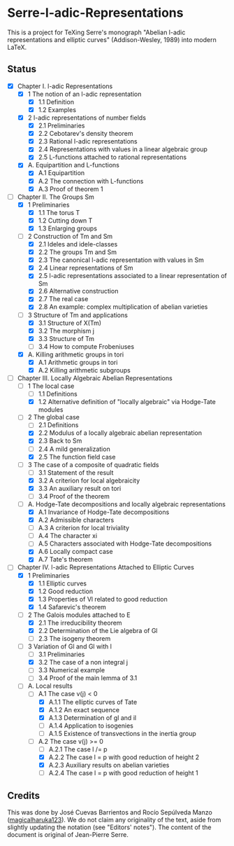 # Serre-l-adic-Representations

This is a project for TeXing Serre's monograph "Abelian l-adic representations
and elliptic curves" (Addison-Wesley, 1989) into modern LaTeX.

## Status

- [x] Chapter I. l-adic Representations
    - [x] 1 The notion of an l-adic representation
        - [x] 1.1 Definition
        - [x] 1.2 Examples
    - [x] 2 l-adic representations of number fields
        - [x] 2.1 Preliminaries
        - [x] 2.2 Cebotarev's density theorem
        - [x] 2.3 Rational l-adic representations
        - [x] 2.4 Representations with values in a linear algebraic group
        - [x] 2.5 L-functions attached to rational representations
    - [x] A. Equipartition and L-functions
        - [x] A.1 Equipartition
        - [x] A.2 The connection with L-functions
        - [x] A.3 Proof of theorem 1
- [ ] Chapter II. The Groups Sm
    - [x] 1 Preliminaries
        - [x] 1.1 The torus T
        - [x] 1.2 Cutting down T
        - [x] 1.3 Enlarging groups
    - [ ] 2 Construction of Tm and Sm
        - [x] 2.1 Ideles and idele-classes
        - [x] 2.2 The groups Tm and Sm
        - [x] 2.3 The canonical l-adic representation with values in Sm
        - [x] 2.4 Linear representations of Sm
        - [x] 2.5 l-adic representations associated to a linear representation of Sm
        - [x] 2.6 Alternative construction
        - [x] 2.7 The real case
        - [x] 2.8 An example: complex multiplication of abelian varieties
    - [ ] 3 Structure of Tm and applications
        - [x] 3.1 Structure of X(Tm)
        - [x] 3.2 The morphism j
        - [x] 3.3 Structure of Tm
        - [ ] 3.4 How to compute Frobeniuses
    - [x] A. Killing arithmetic groups in tori
        - [x] A.1 Arithmetic groups in tori
        - [x] A.2 Killing arithmetic subgroups
- [ ] Chapter III. Locally Algebraic Abelian Representations
    - [ ] 1 The local case
        - [ ] 1.1 Definitions
        - [x] 1.2 Alternative definition of "locally algebraic" via Hodge-Tate modules
    - [ ] 2 The global case
        - [ ] 2.1 Definitions
        - [x] 2.2 Modulus of a locally algebraic abelian representation
        - [x] 2.3 Back to Sm
        - [ ] 2.4 A mild generalization
        - [x] 2.5 The function field case
    - [ ] 3 The case of a composite of quadratic fields
        - [ ] 3.1 Statement of the result
        - [x] 3.2 A criterion for local algebraicity
        - [x] 3.3 An auxiliary result on tori
        - [ ] 3.4 Proof of the theorem
    - [ ] A. Hodge-Tate decompositions and locally algebraic representations
        - [x] A.1 Invariance of Hodge-Tate decompositions
        - [x] A.2 Admissible characters
        - [ ] A.3 A criterion for local triviality
        - [ ] A.4 The character xi
        - [ ] A.5 Characters associated with Hodge-Tate decompositions
        - [x] A.6 Locally compact case
        - [x] A.7 Tate's theorem
- [ ] Chapter IV. l-adic Representations Attached to Elliptic Curves
    - [x] 1 Preliminaries
        - [x] 1.1 Elliptic curves
        - [x] 1.2 Good reduction
        - [x] 1.3 Properties of Vl related to good reduction
        - [x] 1.4 Safarevic's theorem
    - [ ] 2 The Galois modules attached to E
        - [x] 2.1 The irreducibility theorem
        - [x] 2.2 Determination of the Lie algebra of Gl
        - [ ] 2.3 The isogeny theorem
    - [ ] 3 Variation of Gl and Gl with l
        - [ ] 3.1 Preliminaries
        - [x] 3.2 The case of a non integral j
        - [ ] 3.3 Numerical example
        - [ ] 3.4 Proof of the main lemma of 3.1
    - [ ] A. Local results
        - [ ] A.1 The case v(j) < 0
            - [x] A.1.1 The elliptic curves of Tate
            - [x] A.1.2 An exact sequence
            - [x] A.1.3 Determination of gl and il
            - [ ] A.1.4 Application to isogenies
            - [ ] A.1.5 Existence of transvections in the inertia group
        - [ ] A.2 The case v(j) >= 0
            - [ ] A.2.1 The case l /= p
            - [x] A.2.2 The case l = p with good reduction of height 2
            - [x] A.2.3 Auxiliary results on abelian varieties
            - [ ] A.2.4 The case l = p with good reduction of height 1

## Credits
This was done by José Cuevas Barrientos and Rocío Sepúlveda Manzo
([magicalharuka123](https://github.com/magicalharuka123)).
We do not claim any originality of the text, aside from slightly updating the
notation (see "Editors' notes").
The content of the document is original of Jean-Pierre Serre.
